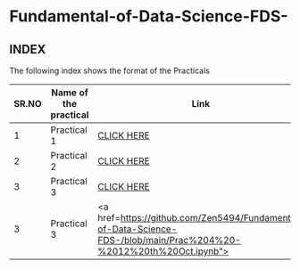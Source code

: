 # Fundamental-of-Data-Science-FDS-


## INDEX

The following index shows the format of the Practicals

| SR.NO | Name of the practical |Link|
| ------ | ------ | ------ |
| 1 | Practical 1  |<a href="https://github.com/Zen5494/Fundamental-of-Data-Science-FDS-/blob/main/Pract%201%20-%20FDS%20-%2027%20Aug.ipynb">CLICK HERE</a>|
| 2 | Practical 2  |<a href="https://github.com/Zen5494/Fundamental-of-Data-Science-FDS-/blob/main/Pract%202%20-%20FDS%20-%20Part%201%20-24%20Sep.ipynb">CLICK HERE</a>|
| 3 | Practical 3  |<a href="https://github.com/Zen5494/Fundamental-of-Data-Science-FDS-/blob/main/Pract%203%20-%20FDS%20-%20Part%202%20-%2024th%20Sep.ipynb">CLICK HERE</a>|
| 3 | Practical 3  |<a href=https://github.com/Zen5494/Fundamental-of-Data-Science-FDS-/blob/main/Prac%204%20-%2012%20th%20Oct.ipynb">
